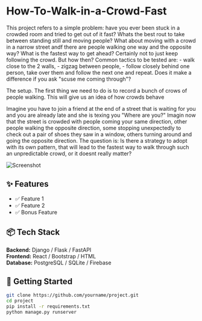 # How-To-Walk-in-a-Crowd-Fast
This project refers to a simple problem: have you ever been stuck in a crowded room and tried to get out of it fast? Whats the best rout to take between standing still and moving people? What about moving with a crowd in a narrow street andf there are people walking one way and the opposite way? What is the fastest way to get ahead? Certainly not to just keep following the crowd. But how then? Common tactics to be tested are: - walk close to the 2 walls, - zigzag between people, - follow closely behind one person, take over them and follow the next one and repeat. Does it make a difference if you ask "scuse me coming through"?

The setup.
The first thing we need to do is to record a bunch of crows of people walking. This will give us an idea of how crowds behave

Imagine you have to join a friend at the end of a street that is waiting for you and you are already late and she is texing you "Where are you?" Imagin now that the street is crowded with people coming your same direction, other people walking the opposite direction, some stopping unexpectedly to check out a pair of shoes they saw in a window, others turning around and going the opposite direction.
The question is: Is there a strategy to adopt with its own pattern, that will lead to the fastest way to walk through such an unpredictable crowd, or it doesnt really matter?

![Screenshot](url_to_screenshot_or_demo.gif)

## ✨ Features
- ✅ Feature 1
- ✅ Feature 2
- ✅ Bonus Feature

## 📦 Tech Stack
**Backend:** Django / Flask / FastAPI  
**Frontend:** React / Bootstrap / HTML  
**Database:** PostgreSQL / SQLite / Firebase

## 🚀 Getting Started
```bash
git clone https://github.com/yourname/project.git
cd project
pip install -r requirements.txt
python manage.py runserver

